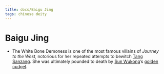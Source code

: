 ```yaml
---
title: docs/Baigu Jing
tags: chinese deity
---
```


# Baigu Jing 
- The White Bone Demoness is one of the most famous villains of _Journey to the West_, notorious for her repeated attempts to bewitch [Tang Sanzang](Tang%20Sanzang.md.md). She was ultimately pounded to death by [Sun Wukong](Sun%20Wukong.md.md)’s [golden cudgel](https://owlcation.com/humanities/chinese-legendary-artifacts).